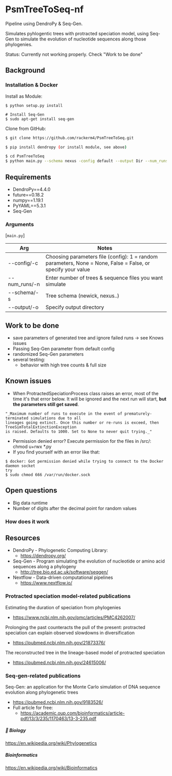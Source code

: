 # PsmTreeToSeq-nf
Pipeline using DendroPy & Seq-Gen.

Simulates pyhlogentic trees with protracted speciation model, using Seq-Gen to simulate the evolution of nucleotide sequences along those phylogenies.

Status: Currently not working properly. Check "Work to be done"

## Background


### Installation & Docker
Install as Module:
```
$ python setup.py install

# Install Seq-Gen
$ sudo apt-get install seq-gen
```

Clone from GitHub:
```sh
$ git clone https://github.com/rackerm4/PsmTreeToSeq.git

$ pip install dendropy (or install module, see above)

$ cd PsmTreeToSeq
$ python main.py --schema nexus -config default --output Dir --num_runs <N>
```
## Requirements

* DendroPy==4.4.0
* future==0.18.2
* numpy==1.19.1
* PyYAML==5.3.1
* Seq-Gen

### Arguments
[`main.py`]

Arg | Notes
------- | --------
--config/-c | Choosing parameters file (config): 1 = random parameters, None = None, False = False, or specify your value
--num_runs/-n   | Enter number of trees & sequence files you want simulate
--schema/-s | Tree schema (newick, nexus..)
--output/-o | Specify output directory

## Work to be done
- save parameters of generated tree and ignore failed runs -> see Knows issues
- Passing Seq-Gen parameter from default config 
- randomized Seq-Gen parameters
- several testing:
    - behavior with high tree counts & full size
    
## Known issues
- When ProtractedSpeciationProcess class raises an error, most of the time it's that error below. 
It will be ignored and the next run will start, **but the parameters still get saved**.
```
"_Maximum number of runs to execute in the event of prematurely-terminated simulations due to all 
lineages going extinct. Once this number or re-runs is exceed, then TreeSimTotalExtinctionException 
is raised. Defaults to 1000. Set to None to never quit trying._"
```
- Permission denied error? Execute permission for the files in /src/: chmod u+rwx *.py
- If you find yourself with an error like that: 
```
$ docker: Got permission denied while trying to connect to the Docker daemon socket 
try
$ sudo chmod 666 /var/run/docker.sock
```
## Open questions
- Big data runtime
- Number of digits after the decimal point for random values

### How does it work

## Resources
- DendroPy - Phylogenetic Computing Library:
    - https://dendropy.org/
- Seq-Gen - Program simulating the evolution of nucleotide or amino acid sequences along a phylogeny
    - http://tree.bio.ed.ac.uk/software/seqgen/
- Nextflow - Data-driven computational pipelines 
    - https://www.nextflow.io/

### Protracted speciation model-related publications
Estimating the duration of speciation from phylogenies  
- https://www.ncbi.nlm.nih.gov/pmc/articles/PMC4262007/

Prolonging the past counteracts the pull of the present: protracted speciation can explain observed slowdowns in diversification 
- https://pubmed.ncbi.nlm.nih.gov/21873376/

The reconstructed tree in the lineage-based model of protracted speciation 
- https://pubmed.ncbi.nlm.nih.gov/24615006/

### Seq-gen-related publications
Seq-Gen: an application for the Monte Carlo simulation of DNA sequence evolution along phylogenetic trees 
- https://pubmed.ncbi.nlm.nih.gov/9183526/
- Full article for free: 
    - https://academic.oup.com/bioinformatics/article-pdf/13/3/235/1170463/13-3-235.pdf
    
    

##### :microscope: Biology
https://en.wikipedia.org/wiki/Phylogenetics
##### Bioinformatics
https://en.wikipedia.org/wiki/Bioinformatics


